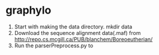 # graphylo

1. Start with making the data directory. mkdir data
2. Download the sequence alignment data(.maf) from http://repo.cs.mcgill.ca/PUB/blanchem/Boreoeutherian/
3. Run the parserPreprocess.py to 
